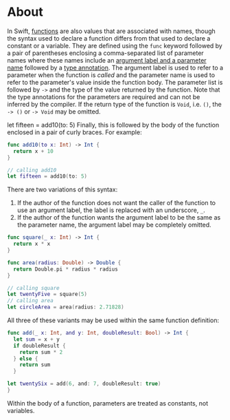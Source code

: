 # About

In Swift, [functions][functions] are also values that are associated with names, though the syntax used to declare a function differs from that used to declare a constant or a variable. They are defined using the `func` keyword followed by a pair of parentheses enclosing a comma-separated list of parameter names where these names include an [argument label and a parameter name][argument labels] followed by a [type annotation][type annotations]. The argument label is used to refer to a parameter when the function is _called_ and the parameter name is used to refer to the parameter's value inside the function body. The parameter list is followed by `->` and the type of the value returned by the function. Note that the type annotations for the parameters are required and can not be inferred by the compiler. If the return type of the function is `Void`, i.e. `()`, the `-> ()` or `-> Void` may be omitted.

let fifteen = add10(to: 5)
Finally, this is followed by the body of the function enclosed in a pair of curly braces. For example:

```swift
func add10(to x: Int) -> Int {
  return x + 10
}

// calling add10
let fifteen = add10(to: 5)
```

There are two variations of this syntax:

1. If the author of the function does not want the caller of the function to use an argument label, the label is replaced with an underscore, `_`.
2. If the author of the function wants the argument label to be the same as the parameter name, the argument label may be completely omitted.

```swift
func square(_ x: Int) -> Int {
  return x * x
}

func area(radius: Double) -> Double {
  return Double.pi * radius * radius
}

// calling square
let twentyFive = square(5)
// calling area
let circleArea = area(radius: 2.71828)
```

All three of these variants may be used within the same function definition:

```swift
func add(_ x: Int, and y: Int, doubleResult: Bool) -> Int {
  let sum = x + y
  if doubleResult {
    return sum * 2
  } else {
    return sum
  }

let twentySix = add(6, and: 7, doubleResult: true)
}
```

Within the body of a function, parameters are treated as constants, not variables.

[functions]: https://docs.swift.org/swift-book/LanguageGuide/Functions.html
[argument labels]: https://docs.swift.org/swift-book/LanguageGuide/Functions.html#ID166
[type annotations]: https://docs.swift.org/swift-book/LanguageGuide/TheBasics.html#ID312
